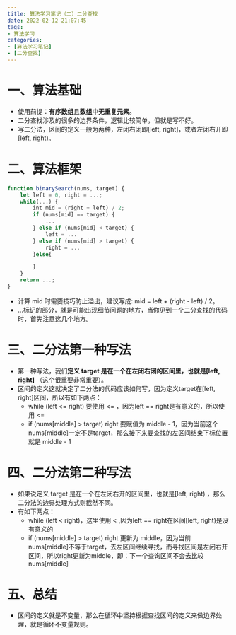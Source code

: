 ```yaml
---
title: 算法学习笔记（二）二分查找
date: 2022-02-12 21:07:45
tags:
- 算法学习
categories:
- [算法学习笔记]
- [二分查找]
---
```


# 一、算法基础

* 使用前提：**有序数组**且**数组中无重复元素**。
* 二分查找涉及的很多的边界条件，逻辑比较简单，但就是写不好。
* 写二分法，区间的定义一般为两种，左闭右闭即[left, right]，或者左闭右开即[left, right)。

# 二、算法框架

```js
function binarySearch(nums, target) {
    let left = 0, right = ...;
    while(...) {
        int mid = (right + left) / 2;
        if (nums[mid] == target) {
            ...
        } else if (nums[mid] < target) {
            left = ...
        } else if (nums[mid] > target) {
            right = ...
        }else{

        }
    }
    return ...;
}
```
* 计算 mid 时需要技巧防止溢出，建议写成: mid = left + (right - left) / 2。
* ...标记的部分，就是可能出现细节问题的地方，当你见到一个二分查找的代码时，首先注意这几个地方。

# 三、二分法第一种写法

* 第一种写法，我们**定义 target 是在一个在左闭右闭的区间里，也就是[left, right]** （这个很重要非常重要）。
* 区间的定义这就决定了二分法的代码应该如何写，因为定义target在[left, right]区间，所以有如下两点：
    * while (left <= right) 要使用 <= ，因为left == right是有意义的，所以使用 <=
    * if (nums[middle] > target) right 要赋值为 middle - 1，因为当前这个nums[middle]一定不是target，那么接下来要查找的左区间结束下标位置就是 middle - 1

# 四、二分法第二种写法

* 如果说定义 target 是在一个在左闭右开的区间里，也就是[left, right) ，那么二分法的边界处理方式则截然不同。
* 有如下两点：
    * while (left < right)，这里使用 < ,因为left == right在区间[left, right)是没有意义的
    * if (nums[middle] > target) right 更新为 middle，因为当前nums[middle]不等于target，去左区间继续寻找，而寻找区间是左闭右开区间，所以right更新为middle，即：下一个查询区间不会去比较nums[middle]

# 五、总结

* 区间的定义就是不变量，那么在循环中坚持根据查找区间的定义来做边界处理，就是循环不变量规则。
